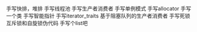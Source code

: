  手写快排，堆排
 手写线程池
 手写生产者消费者
 手写单例模式
 手写allocator
 手写一个类
 手写智能指针
 手写iterator_traits
 基于阻塞队列的生产者消费者
 手写死锁
 互斥锁和自旋锁伪代码
 手写个list吧